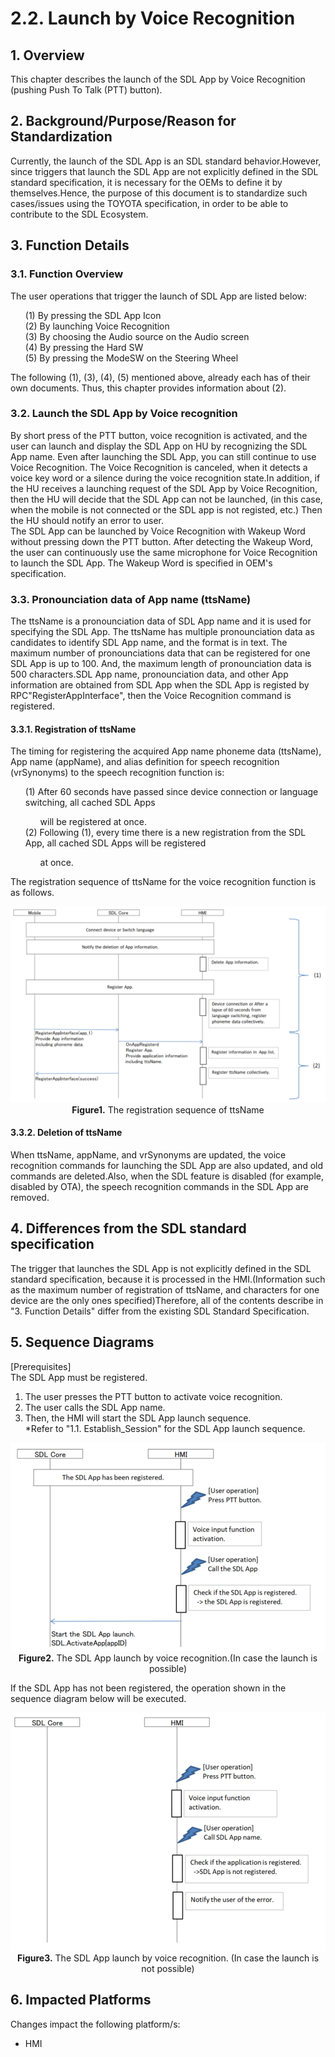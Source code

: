# 2.2. Launch by Voice Recognition

## 1. Overview
This chapter describes the launch of the SDL App by Voice Recognition (pushing Push To Talk (PTT) button).

## 2. Background/Purpose/Reason for Standardization
Currently, the launch of the SDL App is an SDL standard behavior.However, since triggers that launch the SDL App are not explicitly defined in the SDL standard specification, it is necessary for the OEMs to define it by themselves.Hence, the purpose of this document is to standardize such cases/issues using the TOYOTA specification, in order to be able to contribute to the SDL Ecosystem.

## 3. Function Details
### 3.1. Function Overview
The user operations that trigger the launch of SDL App are listed below:

<ol>
 (1) By pressing the SDL App Icon<br>
 (2) By launching Voice Recognition<br>
 (3) By choosing the Audio source on the Audio screen<br>
 (4) By pressing the Hard SW<br>
 (5) By pressing the ModeSW on the Steering Wheel
</ol>

The following (1), (3), (4), (5) mentioned above, already each has of their own documents. Thus, this chapter provides information about (2).

### 3.2. Launch the SDL App by Voice recognition
By short press of the PTT button, voice recognition is activated, and the user can launch and display the SDL App on HU by recognizing the SDL App name.
Even after launching the SDL App, you can still continue to use Voice Recognition.
The Voice Recognition is canceled, when it detects a voice key word or a silence during the voice recognition state.In addition, if the HU receives a launching request of the SDL App by Voice Recognition, then the HU will decide that the SDL App can not be launched, (in this case, when the mobile is not connected or the SDL app is not registed, etc.)
Then the HU should notify an error to user.<br>
The SDL App can be launched by Voice Recognition with Wakeup Word without pressing down the PTT button.	After detecting the Wakeup Word, the user can continuously use the same microphone for Voice Recognition to launch the SDL App.
The Wakeup Word is specified in OEM's specification.


### 3.3. Pronounciation data of App name (ttsName)
The ttsName is a pronounciation data of SDL App name and it is used for specifying the SDL App.
The ttsName has multiple pronounciation data as candidates to identify SDL App name, and the format is in text.
The maximum number of pronounciations data that can be registered for one SDL App is up to 100. And, the maximum length of pronounciation data is 500 characters.SDL App name, pronounciation data, and other App information are obtained from SDL App when the SDL App is registed by RPC"RegisterAppInterface", then the Voice Recognition command is registered.


#### 3.3.1. Registration of ttsName
The timing for registering the acquired App name phoneme data (ttsName), App name (appName), and alias definition for speech recognition (vrSynonyms) to the speech recognition function is:
<ol>
 (1) After 60 seconds have passed since device connection or language switching, all cached SDL Apps <ol>will be registered at once.</ol>
 (2) Following (1), every time there is a new registration from the SDL App, all cached SDL Apps will be registered <ol>at once.</ol>
</ol>

The registration sequence of ttsName for the voice recognition function is as follows.

<div align="center">

![Figure1_The_registration_sequence_of_ttsName.png](./assets/Figure1_The_registration_sequence_of_ttsName.png)<br>
<b>Figure1.</b> The registration sequence of ttsName

</div>

#### 3.3.2. Deletion of ttsName
When ttsName, appName, and vrSynonyms are updated, the voice recognition commands for launching the SDL App are also updated, and old commands are deleted.Also, when the SDL feature is disabled (for example, disabled by OTA), the speech recognition commands in the SDL App are removed.

## 4. Differences from the SDL standard specification
The trigger that launches the SDL App is not explicitly defined in the SDL standard specification, because it is processed in the HMI.(Information such as the maximum number of registration of ttsName, and characters for one device are the only ones specified)Therefore, all of the contents describe in "3. Function Details" differ from the existing SDL Standard Specification.

## 5. Sequence Diagrams
[Prerequisites]<br>
The SDL App must be registered.

1. The user presses the PTT button to activate voice recognition.
2. The user calls the SDL App name.
3. Then, the HMI will start the SDL App launch sequence.
<br>*Refer to "1.1. Establish_Session" for the SDL App launch sequence.

<div align="center">

![Figure2_The_SDLApp_launch_is_ok.png](./assets/Figure2_The_SDLApp_launch_is_ok.png)<br>
<b>Figure2.</b> The SDL App launch by voice recognition.(In case the launch is possible)

</div>

If the SDL App has not been registered, the operation shown in the sequence diagram below will be executed.

<div align="center">

![Figure3_The_SDLApp_launch_is_ng.png](./assets/Figure3_The_SDLApp_launch_is_ng.png)<br>
<b>Figure3.</b> The SDL App launch by voice recognition. (In case the launch is not possible)

</div>

## 6. Impacted Platforms
Changes impact the following platform/s:
- HMI